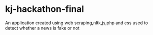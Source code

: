 # kj-hackathon-final
An application created using web scraping,nltk,js,php and css used to detect whether a news is fake or not
